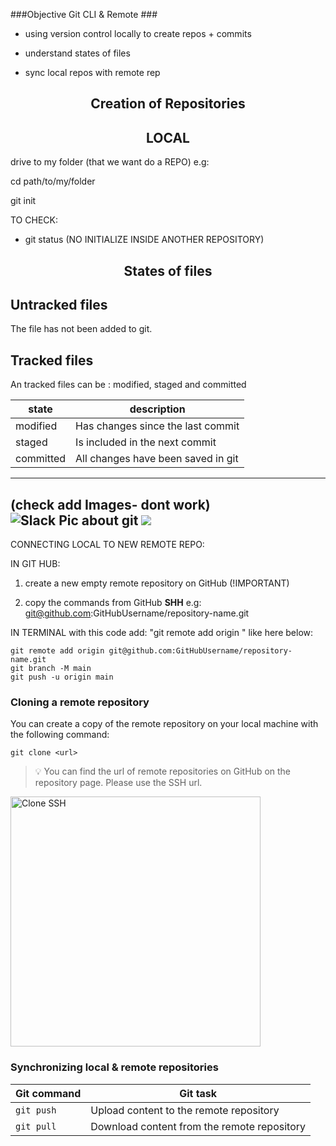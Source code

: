 
###Objective Git CLI & Remote ###

- using version control locally to create repos + commits

- understand states of files

- sync local repos with remote rep


<div align=center><h2> Creation of Repositories</h2></div>

<div align=center><h2>LOCAL</h2></div>

drive to my folder (that we want do a REPO)
e.g:

cd path/to/my/folder

git init

TO CHECK: 

-  git status (NO INITIALIZE INSIDE ANOTHER REPOSITORY)

<div align=center><h2>States of files</h2></div>

## Untracked files

The file has not been added to git.

## Tracked files

An tracked files can be : modified, staged and committed 

| state     | description                        |
| --------- | ---------------------------------- |
| modified  | Has changes since the last commit  |
| staged    | Is included in the next commit     |
| committed | All changes have been saved in git |

---
(check add Images- dont work)
![Slack Pic about git](/img/git-cli-and-remote-session.png)
<img src="/img/git-cli-and-remote-session.png"/>
---


CONNECTING LOCAL TO NEW REMOTE REPO:

IN GIT HUB:

1. create a new empty remote repository on GitHub  (!IMPORTANT)

2. copy the commands from GitHub **SHH** e.g: git@github.com:GitHubUsername/repository-name.git

IN TERMINAL with this code add:  "git remote add origin "  like here below:

```
git remote add origin git@github.com:GitHubUsername/repository-name.git
git branch -M main
git push -u origin main
```



### Cloning a remote repository

You can create a copy of the remote repository on your local machine with the following command:

```shell
git clone <url>
```

> 💡 You can find the url of remote repositories on GitHub on the repository page. Please use the
> SSH url.

<img src="assets/clone-ssh.png" alt="Clone SSH" width="400">

### Synchronizing local & remote repositories

| Git command | Git task                                    |
| ----------- | ------------------------------------------- |
| `git push`  | Upload content to the remote repository     |
| `git pull`  | Download content from the remote repository |







